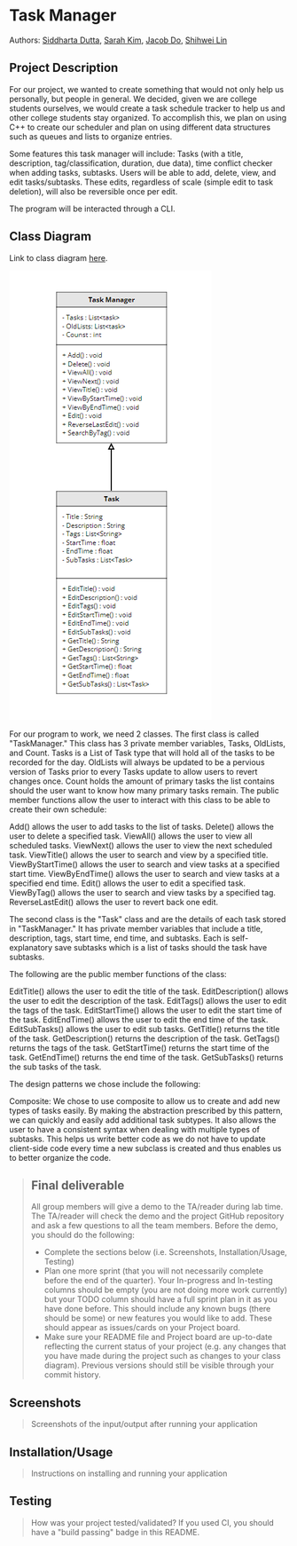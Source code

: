  # Task Manager
 Authors: [Siddharta Dutta](https://github.com/SiddhartaDutta), [Sarah Kim](https://github.com/sarahkimmieee), [Jacob Do](https://github.com/jacobcdo), [Shihwei Lin](https://github.com/slin182)

## Project Description
  
For our project, we wanted to create something that would not only help us personally, but people in general. We decided, given we are college students ourselves, we would create a task schedule tracker to help us and other college students stay organized. To accomplish this, we plan on using C++ to create our scheduler and plan on using different data structures such as queues and lists to organize entries.

Some features this task manager will include: Tasks (with a title, description, tag/classification, duration, due data), time conflict checker when adding tasks, subtasks.
Users will be able to add, delete, view, and edit tasks/subtasks. These edits, regardless of scale (simple edit to task deletion), will also be reversible once per edit.

The program will be interacted through a CLI.

## Class Diagram
 Link to class diagram [here](https://app.moqups.com/HLxRWlfaIpcROvGcueaSVdEqONtGUJtv/view/page/aa458c046). 

 ![image of first version of class diagram](./images/Screenshot_1402.png)

 For our program to work, we need 2 classes. The first class is called "TaskManager." This class has 3 private member variables, Tasks, OldLists, and Count. Tasks is a List of Task type that will hold all of the tasks to be recorded for the day. OldLists will always be updated to be a pervious version of Tasks prior to every Tasks update to allow users to revert changes once. Count holds the amount of primary tasks the list contains should the user want to know how many primary tasks remain. The public member functions allow the user to interact with this class to be able to create their own schedule:

Add() allows the user to add tasks to the list of tasks. Delete() allows the user to delete a specified task. ViewAll() allows the user to view all scheduled tasks.
ViewNext() allows the user to view the next scheduled task.
ViewTitle() allows the user to search and view by a specified title.
ViewByStartTime() allows the user to search and view tasks at a specified start time.
ViewByEndTime() allows the user to search and view tasks at a specified end time.
Edit() allows the user to edit a specified task.
ViewByTag() allows the user to search and view tasks by a specified tag.
ReverseLastEdit() allows the user to revert back one edit.

The second class is the "Task" class and are the details of each task stored in "TaskManager." It has private member variables that include a title, description, tags, start time, end time, and subtasks. Each is self-explanatory save subtasks which is a list of tasks should the task have subtasks.

The following are the public member functions of the class:

EditTitle() allows the user to edit the title of the task. 
EditDescription() allows the user to edit the description of the task.
EditTags() allows the user to edit the tags of the task.
EditStartTime() allows the user to edit the start time of the task.
EditEndTime() allows the user to edit the end time of the task.
EditSubTasks() allows the user to edit sub tasks.
GetTitle() returns the title of the task.
GetDescription() returns the description of the task.
GetTags() returns the tags of the task.
GetStartTime() returns the start time of the task.
GetEndTime() returns the end time of the task.
GetSubTasks() returns the sub tasks of the task.
 
The design patterns we chose include the following:

Composite: We chose to use composite to allow us to create and add new types of tasks easily. By making the abstraction prescribed by this pattern, we can quickly and easily add additional task subtypes. It also allows the user to have a consistent syntax when dealing with multiple types of subtasks. This helps us write better code as we do not have to update client-side code every time a new subclass is created and thus enables us to better organize the code.

 
 > ## Final deliverable
 > All group members will give a demo to the TA/reader during lab time. The TA/reader will check the demo and the project GitHub repository and ask a few questions to all the team members. 
 > Before the demo, you should do the following:
 > * Complete the sections below (i.e. Screenshots, Installation/Usage, Testing)
 > * Plan one more sprint (that you will not necessarily complete before the end of the quarter). Your In-progress and In-testing columns should be empty (you are not doing more work currently) but your TODO column should have a full sprint plan in it as you have done before. This should include any known bugs (there should be some) or new features you would like to add. These should appear as issues/cards on your Project board.
 > * Make sure your README file and Project board are up-to-date reflecting the current status of your project (e.g. any changes that you have made during the project such as changes to your class diagram). Previous versions should still be visible through your commit history. 
 
 ## Screenshots
 > Screenshots of the input/output after running your application
 ## Installation/Usage
 > Instructions on installing and running your application
 ## Testing
 > How was your project tested/validated? If you used CI, you should have a "build passing" badge in this README.
 
